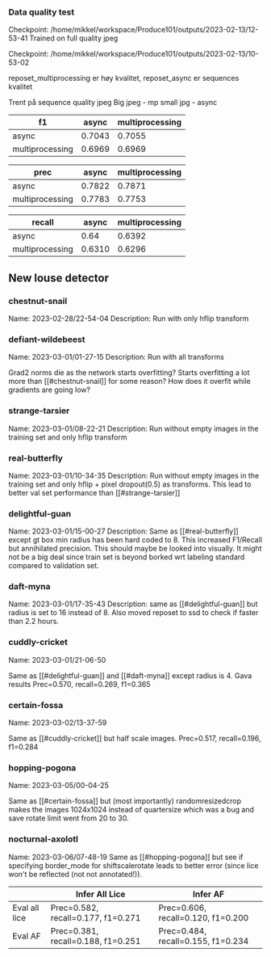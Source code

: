 ### Data quality test

Checkpoint: /home/mikkel/workspace/Produce101/outputs/2023-02-13/12-53-41
Trained on full quality jpeg

Checkpoint: /home/mikkel/workspace/Produce101/outputs/2023-02-13/10-53-02

reposet_multiprocessing er høy kvalitet, reposet_async er sequences kvalitet


Trent på sequence quality jpeg
Big jpeg - mp
small jpg - async

| f1  |  async  |  multiprocessing |
|---|---|---|
| async  | 0.7043  | 0.7055 |
| multiprocessing  | 0.6969  | 0.6969 |

| prec  |  async  |  multiprocessing |
|---|---|---|
| async  | 0.7822 |  0.7871 |
| multiprocessing  | 0.7783 |  0.7753 |

| recall |  async  |  multiprocessing |
|---|---|---|
| async  | 0.64 | 0.6392 |
| multiprocessing  | 0.6310  |  0.6296 |


## New louse detector


### chestnut-snail

Name: 2023-02-28/22-54-04
Description: Run with only hflip transform

###  defiant-wildebeest

Name: 2023-03-01/01-27-15
Description: Run with all transforms

Grad2 norms die as the network starts overfitting?
Starts overfitting a lot more than [[#chestnut-snail]] for some reason?
How does it overfit while gradients are going low?


### strange-tarsier

Name: 2023-03-01/08-22-21
Description: Run without empty images in the training set and only hflip transform

### real-butterfly

Name: 2023-03-01/10-34-35
Description: Run without empty images in the training set and only hflip + pixel dropout(0.5) as transforms. This lead to better val set performance than [[#strange-tarsier]]

### delightful-guan

Name: 2023-03-01/15-00-27
Description: Same as [[#real-butterfly]] except gt box min radius has been hard coded to 8.
This increased F1/Recall but annihilated precision. This should maybe be looked into visually. It might not be a big deal since train set is beyond borked wrt labeling standard compared to validation set.

### daft-myna
Name: 2023-03-01/17-35-43
Description: same as [[#delightful-guan]] but radius is set to 16 instead of 8. Also moved reposet to ssd to check if faster than 2.2 hours.

### cuddly-cricket
Name: 2023-03-01/21-06-50

Same as [[#delightful-guan]] and [[#daft-myna]] except radius is 4.
Gava results Prec=0.570, recall=0.269, f1=0.365

### certain-fossa
Name: 2023-03-02/13-37-59

Same as [[#cuddly-cricket]] but half scale images.
Prec=0.517, recall=0.196, f1=0.284

### hopping-pogona
Name: 2023-03-05/00-04-25

Same as [[#certain-fossa]] but (most importantly) randomresizedcrop makes the images 1024x1024 instead of quartersize which was a bug and save rotate limit went from 20 to 30.

### nocturnal-axolotl

Name: 2023-03-06/07-48-19
Same as [[#hopping-pogona]] but see if specifying border_mode for shiftscalerotate leads to better error (since lice won't be reflected (not not annotated!)).








|   | Infer All Lice  | Infer AF  | 
|---|---|---|
|  Eval all lice | Prec=0.582, recall=0.177, f1=0.271  |  Prec=0.606, recall=0.120, f1=0.200
| Eval AF  | Prec=0.381, recall=0.188, f1=0.251 | Prec=0.484, recall=0.155, f1=0.234
